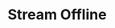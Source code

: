 ---
title: Stream Offline
description: Trigger for when your stream on Trovo is ended
variables:
  - name: timestamp
    type: DateTime
    description: The timestamp the stream went offline
---